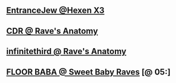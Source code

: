 ## [EntranceJew @Hexen X3](https://archive.org/details/hexenx3/ej_hexen_set.mp4)

## [CDR @ Rave's Anatomy](https://archive.org/details/funny-rave-raves-anatomy/Rave's+Anatomy+Sets/Day+2/CDR+%40+Rave's+Anatomy+(VJ+-+EntranceJew).mp4)

## [infinitethird @ Rave's Anatomy](https://archive.org/details/funny-rave-raves-anatomy/Rave's+Anatomy+Sets/Day+2/infinitethird+%40+Rave's+Anatomy+(VJ+-+EntranceJew).mp4)

## [FLOOR BABA @ Sweet Baby Raves](https://archive.org/details/funny-rave-sweet-baby-raves/funnyrave_02+%5B7-4-21%5D+FUNNY+RAVE+PRESENTS+SWEET+BABY+RAVES+73-74+710-711+(Photosensitivity+warning+Flashing+lights).mp4?start=18257) \[@ 05:\]
